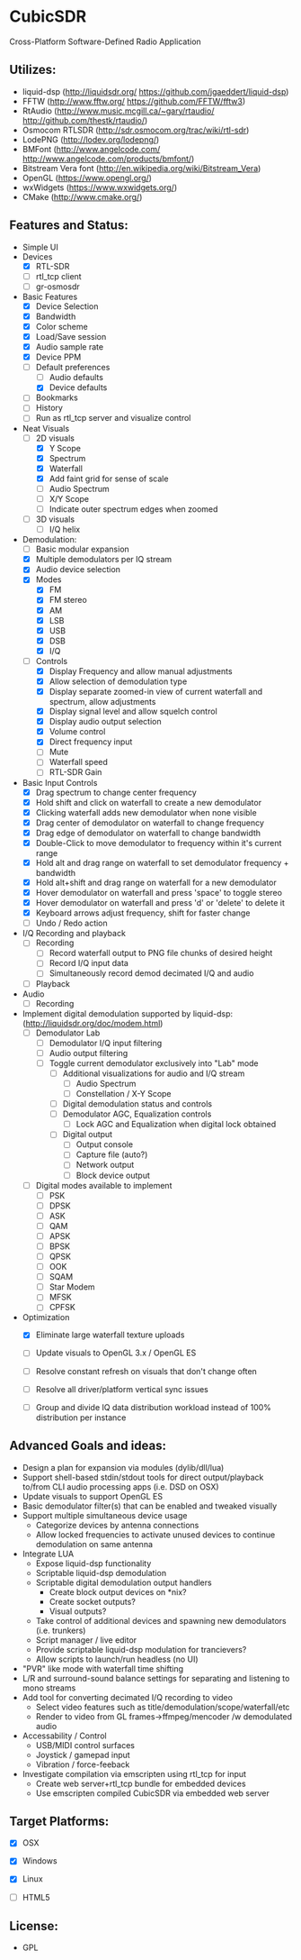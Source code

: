 CubicSDR
========

Cross-Platform Software-Defined Radio Application

Utilizes: 
--------
  - liquid-dsp (http://liquidsdr.org/ https://github.com/jgaeddert/liquid-dsp)
  - FFTW (http://www.fftw.org/ https://github.com/FFTW/fftw3)
  - RtAudio (http://www.music.mcgill.ca/~gary/rtaudio/ http://github.com/thestk/rtaudio/)
  - Osmocom RTLSDR (http://sdr.osmocom.org/trac/wiki/rtl-sdr)
  - LodePNG (http://lodev.org/lodepng/)
  - BMFont (http://www.angelcode.com/ http://www.angelcode.com/products/bmfont/)
  - Bitstream Vera font (http://en.wikipedia.org/wiki/Bitstream_Vera)
  - OpenGL (https://www.opengl.org/)
  - wxWidgets (https://www.wxwidgets.org/)
  - CMake (http://www.cmake.org/)

Features and Status:
--------------------
  - Simple UI
  - Devices
    - [x] RTL-SDR
    - [ ] rtl_tcp client
    - [ ] gr-osmosdr
  - Basic Features
    - [x] Device Selection
    - [x] Bandwidth
    - [x] Color scheme
    - [x] Load/Save session
    - [x] Audio sample rate
    - [x] Device PPM
    - [ ] Default preferences
      - [ ] Audio defaults
      - [x] Device defaults
    - [ ] Bookmarks
    - [ ] History
    - [ ] Run as rtl_tcp server and visualize control
  - Neat Visuals
    - [ ] 2D visuals
      - [x] Y Scope
      - [x] Spectrum
      - [x] Waterfall
      - [x] Add faint grid for sense of scale
      - [ ] Audio Spectrum
      - [ ] X/Y Scope
      - [ ] Indicate outer spectrum edges when zoomed
    - [ ] 3D visuals
      - [ ] I/Q helix
  - Demodulation:
    - [ ] Basic modular expansion
    - [x] Multiple demodulators per IQ stream
    - [x] Audio device selection
    - [x] Modes
      - [x] FM
      - [x] FM stereo
      - [x] AM
      - [x] LSB
      - [x] USB
      - [x] DSB
      - [x] I/Q
    - [ ] Controls
      - [x] Display Frequency and allow manual adjustments
      - [x] Allow selection of demodulation type
      - [x] Display separate zoomed-in view of current waterfall and spectrum, allow adjustments
      - [x] Display signal level and allow squelch control
      - [x] Display audio output selection
      - [x] Volume control
      - [x] Direct frequency input
      - [ ] Mute
      - [ ] Waterfall speed
      - [ ] RTL-SDR Gain
  - Basic Input Controls
    - [x] Drag spectrum to change center frequency
    - [x] Hold shift and click on waterfall to create a new demodulator
    - [x] Clicking waterfall adds new demodulator when none visible
    - [x] Drag center of demodulator on waterfall to change frequency
    - [x] Drag edge of demodulator on waterfall to change bandwidth
    - [x] Double-Click to move demodulator to frequency within it's current range
    - [x] Hold alt and drag range on waterfall to set demodulator frequency + bandwidth
    - [x] Hold alt+shift and drag range on waterfall for a new demodulator
    - [x] Hover demodulator on waterfall and press 'space' to toggle stereo
    - [x] Hover demodulator on waterfall and press 'd' or 'delete' to delete it
    - [x] Keyboard arrows adjust frequency, shift for faster change
    - [ ] Undo / Redo action
  - I/Q Recording and playback
    - [ ] Recording
      - [ ] Record waterfall output to PNG file chunks of desired height 
      - [ ] Record I/Q input data
      - [ ] Simultaneously record demod decimated I/Q and audio
    - [ ] Playback
  - Audio
    - [ ] Recording
  - Implement digital demodulation supported by liquid-dsp: (http://liquidsdr.org/doc/modem.html)
    - [ ] Demodulator Lab
      - [ ] Demodulator I/Q input filtering
      - [ ] Audio output filtering
      - [ ] Toggle current demodulator exclusively into "Lab" mode
        - [ ] Additional visualizations for audio and I/Q stream
          - [ ] Audio Spectrum
          - [ ] Constellation / X-Y Scope
        - [ ] Digital demodulation status and controls
        - [ ] Demodulator AGC, Equalization controls
          - [ ] Lock AGC and Equalization when digital lock obtained
        - [ ] Digital output
          - [ ] Output console
          - [ ] Capture file (auto?)
          - [ ] Network output
          - [ ] Block device output
    - [ ] Digital modes available to implement
      - [ ] PSK
      - [ ] DPSK
      - [ ] ASK
      - [ ] QAM 
      - [ ] APSK
      - [ ] BPSK 
      - [ ] QPSK
      - [ ] OOK 
      - [ ] SQAM 
      - [ ] Star Modem 
      - [ ] MFSK
      - [ ] CPFSK
  - Optimization
    - [x] Eliminate large waterfall texture uploads
    - [ ] Update visuals to OpenGL 3.x / OpenGL ES
    - [ ] Resolve constant refresh on visuals that don't change often
    - [ ] Resolve all driver/platform vertical sync issues
    - [ ] Group and divide IQ data distribution workload instead of 100% distribution per instance


Advanced Goals and ideas:
------------------------
  - Design a plan for expansion via modules (dylib/dll/lua)
  - Support shell-based stdin/stdout tools for direct output/playback to/from CLI audio processing apps (i.e. DSD on OSX)
  - Update visuals to support OpenGL ES
  - Basic demodulator filter(s) that can be enabled and tweaked visually
  - Support multiple simultaneous device usage
    * Categorize devices by antenna connections
    * Allow locked frequencies to activate unused devices to continue demodulation on same antenna
  - Integrate LUA
    * Expose liquid-dsp functionality
    * Scriptable liquid-dsp demodulation
    * Scriptable digital demodulation output handlers
      - Create block output devices on *nix?
      - Create socket outputs?
      - Visual outputs?
    * Take control of additional devices and spawning new demodulators (i.e. trunkers)
    * Script manager / live editor
    * Provide scriptable liquid-dsp modulation for trancievers?
    * Allow scripts to launch/run headless (no UI)
  - "PVR" like mode with waterfall time shifting
  - L/R and surround-sound balance settings for separating and listening to mono streams
  - Add tool for converting decimated I/Q recording to video
    - Select video features such as title/demodulation/scope/waterfall/etc
    - Render to video from GL frames->ffmpeg/mencoder /w demodulated audio
  - Accessability / Control
    - USB/MIDI control surfaces
    - Joystick / gamepad input
    - Vibration / force-feeback
  - Investigate compilation via emscripten using rtl_tcp for input
    - Create web server+rtl_tcp bundle for embedded devices
    - Use emscripten compiled CubicSDR via embedded web server 

Target Platforms:
----------------
  - [x] OSX
  - [x] Windows
  - [x] Linux
  - [ ] HTML5


License:
-------
  - GPL

